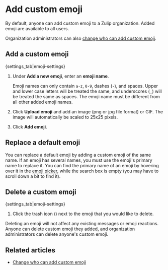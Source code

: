 # Add custom emoji

By default, anyone can add custom emoji to a Zulip organization. Added emoji
are available to all users.

Organization administrators can also
[change who can add custom emoji](/help/only-allow-admins-to-add-emoji).

## Add a custom emoji

{settings_tab|emoji-settings}

1. Under **Add a new emoji**, enter an **emoji name**.

    Emoji names can only contain `a-z`, `0-9`, dashes (`-`), and
    spaces. Upper and lower case letters will be treated the same, and
    underscores (`_`) will be treated the same as spaces. The emoji name
    must be different from all other added emoji names.

1. Click **Upload emoji** and add an image (png or jpg file format) or GIF.
   The image will automatically be scaled to 25x25 pixels.

1. Click **Add emoji**.

## Replace a default emoji

You can replace a default emoji by adding a custom emoji of the same
name. If an emoji has several names, you must use the emoji's primary name
to replace it. You can find the primary name of an emoji by hovering over it
in the [emoji picker](/help/add-emoji), while the search box is empty (you
may have to scroll down a bit to find it).

## Delete a custom emoji

{settings_tab|emoji-settings}

1. Click the trash icon (<i class="icon-vector-trash"></i>) next to the emoji that you would like to delete.

Deleting an emoji will not affect any existing messages or emoji
reactions. Anyone can delete custom emoji they added, and organization
administrators can delete anyone's custom emoji.

## Related articles

* [Change who can add custom emoji](/help/only-allow-admins-to-add-emoji)
